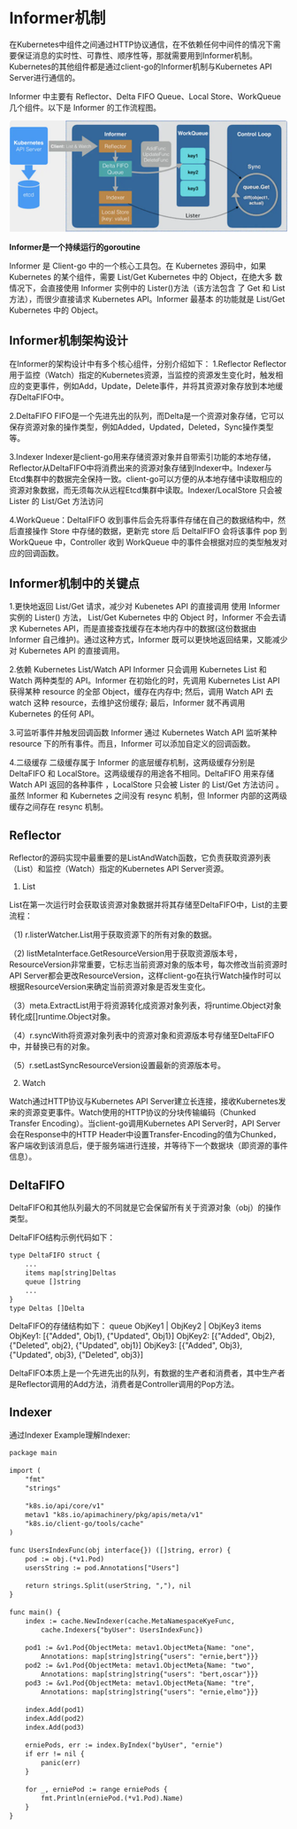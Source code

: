 # Informer机制

在Kubernetes中组件之间通过HTTP协议通信，在不依赖任何中间件的情况下需要保证消息的实时性、可靠性、顺序性等，那就需要用到Informer机制。Kubernetes的其他组件都是通过client-go的Informer机制与Kubernetes API Server进行通信的。

Informer 中主要有 Reflector、Delta FIFO Queue、Local Store、WorkQueue 几个组件。以下是 Informer 的工作流程图。

![avatar](../home/../pictures/informers.png)

**Informer是一个持续运行的goroutine**

Informer 是 Client-go 中的一个核心工具包。在 Kubernetes 源码中，如果 Kubernetes 的某个组件，需要 List/Get Kubernetes 中的 Object，在绝大多 数情况下，会直接使用 Informer 实例中的 Lister()方法（该方法包含 了 Get 和 List 方法），而很少直接请求 Kubernetes API。Informer 最基本 的功能就是 List/Get Kubernetes 中的 Object。

## Informer机制架构设计
在Informer的架构设计中有多个核心组件，分别介绍如下：
1.Reflector
Reflector用于监控（Watch）指定的Kubernetes资源，当监控的资源发生变化时，触发相应的变更事件，例如Add，Update，Delete事件，并将其资源对象存放到本地缓存DeltaFIFO中。

2.DeltaFIFO
FIFO是一个先进先出的队列，而Delta是一个资源对象存储，它可以保存资源对象的操作类型，例如Added，Updated，Deleted，Sync操作类型等。

3.Indexer
Indexer是client-go用来存储资源对象并自带索引功能的本地存储，Reflector从DeltaFIFO中将消费出来的资源对象存储到Indexer中。Indexer与Etcd集群中的数据完全保持一致。client-go可以方便的从本地存储中读取相应的资源对象数据，而无须每次从远程Etcd集群中读取。Indexer/LocalStore 只会被 Lister 的 List/Get 方法访问

4.WorkQueue：DeltaIFIFO 收到事件后会先将事件存储在自己的数据结构中，然后直接操作 Store 中存储的数据，更新完 store 后 DeltaIFIFO 会将该事件 pop 到 WorkQueue 中，Controller 收到 WorkQueue 中的事件会根据对应的类型触发对应的回调函数。

## Informer机制中的关键点
1.更快地返回 List/Get 请求，减少对 Kubenetes API 的直接调用
使用 Informer 实例的 Lister() 方法， List/Get Kubernetes 中的 Object 时，Informer 不会去请求 Kubernetes API，而是直接查找缓存在本地内存中的数据(这份数据由 Informer 自己维护)。通过这种方式，Informer 既可以更快地返回结果，又能减少对 Kubernetes API 的直接调用。

2.依赖 Kubernetes List/Watch API
Informer 只会调用 Kubernetes List 和 Watch 两种类型的 API。Informer 在初始化的时，先调用 Kubernetes List API 获得某种 resource 的全部 Object，缓存在内存中; 然后，调用 Watch API 去 watch 这种 resource，去维护这份缓存; 最后，Informer 就不再调用 Kubernetes 的任何 API。

3.可监听事件并触发回调函数
Informer 通过 Kubernetes Watch API 监听某种 resource 下的所有事件。而且，Informer 可以添加自定义的回调函数。

4.二级缓存
二级缓存属于 Informer 的底层缓存机制，这两级缓存分别是 DeltaFIFO 和 LocalStore。这两级缓存的用途各不相同。DeltaFIFO 用来存储 Watch API 返回的各种事件 ，LocalStore 只会被 Lister 的 List/Get 方法访问 。虽然 Informer 和 Kubernetes 之间没有 resync 机制，但 Informer 内部的这两级缓存之间存在 resync 机制。

## Reflector
Reflector的源码实现中最重要的是ListAndWatch函数，它负责获取资源列表（List）和监控（Watch）指定的Kubernetes API Server资源。

1. List

List在第一次运行时会获取该资源对象数据并将其存储至DeltaFIFO中，List的主要流程：

（1) r.listerWatcher.List用于获取资源下的所有对象的数据。

（2) listMetaInterface.GetResourceVersion用于获取资源版本号，ResourceVersion非常重要，它标志当前资源对象的版本号，每次修改当前资源时API Server都会更改ResourceVersion，这样client-go在执行Watch操作时可以根据ResourceVersion来确定当前资源对象是否发生变化。

（3）meta.ExtractList用于将资源转化成资源对象列表，将runtime.Object对象转化成[]runtime.Object对象。

（4）r.syncWith将资源对象列表中的资源对象和资源版本号存储至DeltaFIFO中，并替换已有的对象。

（5）r.setLastSyncResourceVersion设置最新的资源版本号。

2. Watch

Watch通过HTTP协议与Kubernetes API Server建立长连接，接收Kubernetes发来的资源变更事件。Watch使用的HTTP协议的分块传输编码（Chunked Transfer Encoding）。当client-go调用Kubernetes API Server时，API Server会在Response中的HTTP Header中设置Transfer-Encoding的值为Chunked，客户端收到该消息后，便于服务端进行连接，并等待下一个数据块（即资源的事件信息）。

## DeltaFIFO

DeltaFIFO和其他队列最大的不同就是它会保留所有关于资源对象（obj）的操作类型。

DeltaFIFO结构示例代码如下：

```
type DeltaFIFO struct {
    ...
    items map[string]Deltas
    queue []string
    ...
}
type Deltas []Delta
```

DeltaFIFO的存储结构如下：
queue  ObjKey1 | ObjKey2 | ObjKey3
items  ObjKey1: [{"Added", Obj1}, {"Updated", Obj1}]
       ObjKey2: [{"Added", Obj2}, {"Deleted", obj2}, {"Updated", obj1}]
       ObjKey3: [{"Added", Obj3}, {"Updated", obj3}, {"Deleted", obj3}]

DeltaFIFO本质上是一个先进先出的队列，有数据的生产者和消费者，其中生产者是Reflector调用的Add方法，消费者是Controller调用的Pop方法。

## Indexer

通过Indexer Example理解Indexer:
```
package main

import (
    "fmt"
    "strings"

    "k8s.io/api/core/v1"
    metav1 "k8s.io/apimachinery/pkg/apis/meta/v1"
    "k8s.io/client-go/tools/cache"
)

func UsersIndexFunc(obj interface{}) ([]string, error) {
    pod := obj.(*v1.Pod)
    usersString := pod.Annotations["Users"]

    return strings.Split(userString, ","), nil
}

func main() {
    index := cache.NewIndexer(cache.MetaNamespaceKyeFunc,
        cache.Indexers{"byUser": UsersIndexFunc})

    pod1 := &v1.Pod{ObjectMeta: metav1.ObjectMeta{Name: "one",
        Annotations: map[string]string{"users": "ernie,bert"}}}
    pod2 := &v1.Pod{ObjectMeta: metav1.ObjectMeta{Name: "two",
        Annotations: map[string]string{"users": "bert,oscar"}}}
    pod3 := &v1.Pod{ObjectMeta: metav1.ObjectMeta{Name: "tre",
        Annotations: map[string]string{"users": "ernie,elmo"}}}

    index.Add(pod1)
    index.Add(pod2)
    index.Add(pod3)

    erniePods, err := index.ByIndex("byUser", "ernie")
    if err != nil {
        panic(err)
    }

    for _, erniePod := range erniePods {
        fmt.Println(erniePod.(*v1.Pod).Name)
    }
}
```
